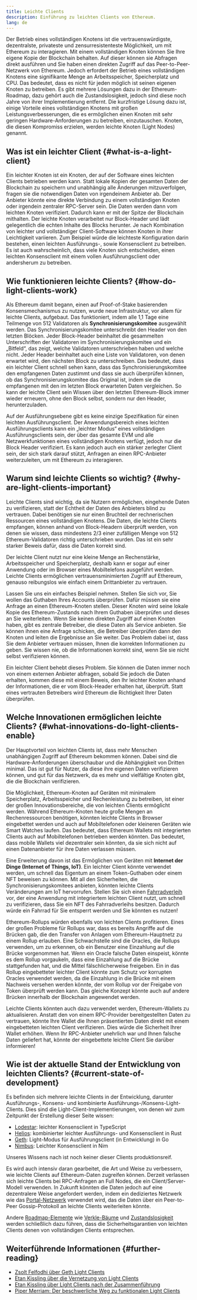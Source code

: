 ```yaml
---
title: Leichte Clients
description: Einführung zu leichten Clients von Ethereum.
lang: de
---
```


Der Betrieb eines vollständigen Knotens ist die vertrauenswürdigste, dezentralste, privateste und zensurresistenteste Möglichkeit, um mit Ethereum zu interagieren. Mit einem vollständigen Knoten können Sie Ihre eigene Kopie der Blockchain behalten. Auf dieser können sie Abfragen direkt ausführen und Sie haben einen direkten Zugriff auf das Peer-to-Peer-Netzwerk von Ethereum. Jedoch erfordert der Betrieb eines vollständigen Knotens eine signifikante Menge an Arbeitsspeicher, Speicherplatz und CPU. Das bedeutet, dass es nicht für jeden möglich ist seinen eigenen Knoten zu betreiben. Es gibt mehrere Lösungen dazu in der Ethereum-Roadmap, dazu gehört auch die Zustandslosigkeit, jedoch sind diese noch Jahre von ihrer Implementierung entfernt. Die kurzfristige Lösung dazu ist, einige Vorteile eines vollständigen Knotens mit großen Leistungsverbesserungen, die es ermöglichen einen Knoten mit sehr geringen Hardware-Anforderungen zu betreiben, einzutauschen. Knoten, die diesen Kompromiss erzielen, werden leichte Knoten (Light Nodes) genannt.

## Was ist ein leichter Client {#what-is-a-light-client}

Ein leichter Knoten ist ein Knoten, der auf der Software eines leichten Clients betrieben werden kann. Statt lokale Kopien der gesamten Daten der Blockchain zu speichern und unabhängig alle Änderungen mitzuverfolgen, fragen sie die notwendigen Daten von irgendeinem Anbieter ab. Der Anbieter könnte eine direkte Verbindung zu einem vollständigen Knoten oder irgendein zentraler RPC-Server sein. Die Daten werden dann vom leichten Knoten verifiziert. Dadurch kann er mit der Spitze der Blockchain mithalten. Der leichte Knoten verarbeitet nur Block-Header und lädt gelegentlich die echten Inhalte des Blocks herunter. Je nach Kombination von leichter und vollständiger Client-Software können Knoten in ihrer Leichtigkeit variieren. Zum Beispiel würde die leichteste Konfiguration darin bestehen, einen leichten Ausführungs-, sowie Konsensclient zu betreiben. Es ist auch wahrscheinlich, dass viele Knoten sich entscheiden, einen leichten Konsensclient mit einem vollen Ausführungsclient oder andersherum zu betreiben.

## Wie funktionieren leichte Clients? {#how-do-light-clients-work}

Als Ethereum damit begann, einen auf Proof-of-Stake basierenden Konsensmechanismus zu nutzen, wurde neue Infrastruktur, vor allem für leichte Clients, aufgebaut. Das funktioniert, indem alle 1,1 Tage eine Teilmenge von 512 Validatoren als **Synchronisierungskomitee** ausgewählt werden. Das Synchronisierungskomitee unterschreibt den Header von den letzten Blöcken. Jeder Block-Header beinhaltet die gesammelten Unterschriften der Validatoren im Synchronisierungskomitee und ein „Bitfeld“, das zeigt, welche Validatoren unterschrieben haben und welche nicht. Jeder Header beinhaltet auch eine Liste von Validatoren, von denen erwartet wird, den nächsten Block zu unterschreiben. Das bedeutet, dass ein leichter Client schnell sehen kann, dass das Synchronisierungskomitee den empfangenen Daten zustimmt und dass sie auch überprüfen können, ob das Synchronisierungskomitee das Original ist, indem sie die empfangenen mit den im letzten Block erwarteten Daten vergleichen. So kann der leichte Client sein Wissen über den letzten Ethereum-Block immer wieder erneuern, ohne den Block selbst, sondern nur den Header, herunterzuladen.

Auf der Ausführungsebene gibt es keine einzige Spezifikation für einen leichten Ausführungsclient. Der Anwendungsbereich eines leichten Ausführungsclients kann ein „leichter Modus“ eines vollständigen Ausführungsclients sein, der über das gesamte EVM und alle Netzwerkfunktionen eines vollständigen Knotens verfügt, jedoch nur die Block Header verifiziert. Es kann jedoch auch ein stärker zerlegter Client sein, der sich stark darauf stützt, Anfragen an einen RPC-Anbieter weiterzuleiten, um mit Ethereum zu interagieren.

## Warum sind leichte Clients so wichtig? {#why-are-light-clients-important}

Leichte Clients sind wichtig, da sie Nutzern ermöglichen, eingehende Daten zu verifizieren, statt der Echtheit der Daten des Anbieters blind zu vertrauen. Dabei benötigen sie nur einen Bruchteil der rechnerischen Ressourcen eines vollständigen Knotens. Die Daten, die leichte Clients empfangen, können anhand von Block-Headern überprüft werden, von denen sie wissen, dass mindestens 2/3 einer zufälligen Menge von 512 Ethereum-Validatoren richtig unterschrieben wurden. Das ist ein sehr starker Beweis dafür, dass die Daten korrekt sind.

Der leichte Client nutzt nur eine kleine Menge an Rechenstärke, Arbeitsspeicher und Speicherplatz, deshalb kann er sogar auf einer Anwendung oder im Browser eines Mobiltelefons ausgeführt werden. Leichte Clients ermöglichen vertrauensminimierten Zugriff auf Ethereum, genauso reibungslos wie einfach einem Drittanbieter zu vertrauen.

Lassen Sie uns ein einfaches Beispiel nehmen. Stellen Sie sich vor, Sie wollen das Guthaben Ihres Accounts überprüfen. Dafür müssen sie eine Anfrage an einen Ethereum-Knoten stellen. Dieser Knoten wird seine lokale Kopie des Ethereum-Zustands nach Ihrem Guthaben überprüfen und dieses an Sie weiterleiten. Wenn Sie keinen direkten Zugriff auf einen Knoten haben, gibt es zentrale Betreiber, die diese Daten als Service anbieten. Sie können ihnen eine Anfrage schicken, die Betreiber überprüfen dann den Knoten und leiten die Ergebnisse an Sie weiter. Das Problem dabei ist, dass Sie dem Anbieter vertrauen müssen, Ihnen die korrekten Informationen zu geben. Sie wissen nie, ob die Informationen korrekt sind, wenn Sie sie nicht selbst verifizieren können.

Ein leichter Client behebt dieses Problem. Sie können die Daten immer noch von einem externen Anbieter abfragen, sobald Sie jedoch die Daten erhalten, kommen diese mit einem Beweis, den Ihr leichter Knoten anhand der Informationen, die er vom Block-Header erhalten hat, überprüft. Statt eines vertrauten Betreibers wird Ethereum die Richtigkeit Ihrer Daten überprüfen.

## Welche Innovationen ermöglichen leichte Clients? {#what-innovations-do-light-clients-enable}

Der Hauptvorteil von leichten Clients ist, dass mehr Menschen unabhängigen Zugriff auf Ethereum bekommen können. Dabei sind die Hardware-Anforderungen überschaubar und die Abhängigkeit von Dritten minimal. Das ist gut für Nutzer, da diese ihre eigenen Daten verifizieren können, und gut für das Netzwerk, da es mehr und vielfältige Knoten gibt, die die Blockchain verifizieren.

Die Möglichkeit, Ethereum-Knoten auf Geräten mit minimalem Speicherplatz, Arbeitsspeicher und Rechenleistung zu betreiben, ist einer der großen Innovationsbereiche, die von leichten Clients ermöglicht werden. Während Ethereum-Knoten heute große Mengen an Rechenressourcen benötigen, könnten leichte Clients in Browser eingebettet werden und auch auf Mobiltelefonen oder kleineren Geräten wie Smart Watches laufen. Das bedeutet, dass Ethereum Wallets mit integrierten Clients auch auf Mobiltelefonen betrieben werden könnten. Das bedeutet, dass mobile Wallets viel dezentraler sein könnten, da sie sich nicht auf einen Datenanbieter für ihre Daten verlassen müssen.

Eine Erweiterung davon ist das Ermöglichen von Geräten mit **Internet der Dinge (Internet of Things, IoT)**. Ein leichter Client könnte verwendet werden, um schnell das Eigentum an einem Token-Guthaben oder einem NFT beweisen zu können. Mit all den Sicherheiten, die Synchronisierungskomitees anbieten, könnten leichte Clients Veränderungen am IoT hervorrufen. Stellen Sie sich einen [Fahrradverleih](https://youtu.be/ZHNrAXf3RDE?t=929) vor, der eine Anwendung mit integriertem leichten Client nutzt, um schnell zu verifizieren, dass Sie ein NFT des Fahrradverleihs besitzen. Dadurch würde ein Fahrrad für Sie entsperrt werden und Sie könnten es nutzen!

Ethereum-Rollups würden ebenfalls von leichten Clients profitieren. Eines der großen Probleme für Rollups war, dass es bereits Angriffe auf die Brücken gab, die den Transfer von Anlagen vom Ethereum-Hauptnetz zu einem Rollup erlauben. Eine Schwachstelle sind die Oracles, die Rollups verwenden, um zu erkennen, ob ein Benutzer eine Einzahlung auf die Brücke vorgenommen hat. Wenn ein Oracle falsche Daten einspeist, könnte es dem Rollup vorgaukeln, dass eine Einzahlung auf die Brücke stattgefunden hat, und die Mittel fälschlicherweise freigeben. Ein in das Rollup eingebetteter leichter Client könnte zum Schutz vor korrupten Oracles verwendet werden, da die Einzahlung in die Brücke mit einem Nachweis versehen werden könnte, der vom Rollup vor der Freigabe von Token überprüft werden kann. Das gleiche Konzept könnte auch auf andere Brücken innerhalb der Blockchain angewendet werden.

Leichte Clients könnten auch dazu verwendet werden, Ethereum-Wallets zu aktualisieren. Anstatt den von einem RPC-Provider bereitgestellten Daten zu vertrauen, könnte Ihre Wallet die Ihnen präsentierten Daten direkt mit einem eingebetteten leichten Client verifizieren. Dies würde die Sicherheit Ihrer Wallet erhöhen. Wenn Ihr RPC-Anbieter unehrlich war und Ihnen falsche Daten geliefert hat, könnte der eingebettete leichte Client Sie darüber informieren!

## Wie ist der aktuelle Stand der Entwicklung von leichten Clients? {#current-state-of-development}

Es befinden sich mehrere leichte Clients in der Entwicklung, darunter Ausführungs-, Konsens- und kombinierte Ausführungs-/Konsens-Light-Clients. Dies sind die Light-Client-Implementierungen, von denen wir zum Zeitpunkt der Erstellung dieser Seite wissen:

- [Lodestar](https://github.com/ChainSafe/lodestar/tree/unstable/packages/light-client): leichter Konsensclient in TypeScript
- [Helios](https://github.com/a16z/helios): kombinierter leichter Ausführungs- und Konsensclient in Rust
- [Geth](https://github.com/ethereum/go-ethereum/tree/master/light): Light-Modus für Ausführungsclient (in Entwicklung) in Go
- [Nimbus](https://nimbus.guide/el-light-client.html): Leichter Konsensclient in Nim

Unseres Wissens nach ist noch keiner dieser Clients produktionsreif.

Es wird auch intensiv daran gearbeitet, die Art und Weise zu verbessern, wie leichte Clients auf Ethereum-Daten zugreifen können. Derzeit verlassen sich leichte Clients bei RPC-Anfragen an Full Nodes, die ein Client/Server-Modell verwenden. In Zukunft könnten die Daten jedoch auf eine dezentralere Weise angefordert werden, indem ein dediziertes Netzwerk wie das [Portal-Netzwerk](https://www.ethportal.net/) verwendet wird, das die Daten über ein Peer-to-Peer Gossip-Protokoll an leichte Clients weiterleiten könnte.

Andere [Roadmap-Elemente](/roadmap/) wie [Verkle-Bäume](/roadmap/verkle-trees/) und [Zustandslosigkeit](/roadmap/statelessness/) werden schließlich dazu führen, dass die Sicherheitsgarantien von leichten Clients denen von vollständigen Clients entsprechen.

## Weiterführende Informationen {#further-reading}

- [Zsolt Felfodhi über Geth Light Clients](https://www.youtube.com/watch?v=EPZeFXau-RE)
- [Etan Kissling über die Vernetzung von Light Clients](https://www.youtube.com/watch?v=85MeiMA4dD8)
- [Etan Kissling über Light Clients nach der Zusammenführung](https://www.youtube.com/watch?v=ZHNrAXf3RDE)
- [Piper Merriam: Der beschwerliche Weg zu funktionalen Light Clients](https://snakecharmers.ethereum.org/the-winding-road-to-functional-light-clients/)
